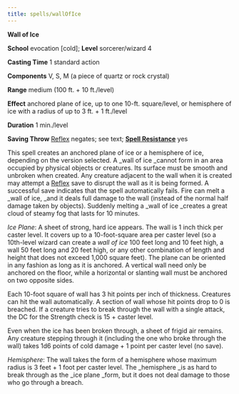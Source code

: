```yaml
---
title: spells/wallOfIce
---
```

 **Wall of Ice**

**School** evocation [cold]; **Level** sorcerer/wizard 4

**Casting Time** 1 standard action

**Components** V, S, M (a piece of quartz or rock crystal)

**Range** medium (100 ft. + 10 ft./level)

**Effect** anchored plane of ice, up to one 10-ft. square/level, or hemisphere of ice with a radius of up to 3 ft. + 1 ft./level

**Duration** 1 min./level

**Saving Throw** [Reflex](../combat.md#_reflex) negates; see text; **[Spell Resistance](../glossary.md#_spell-resistance)** yes

This spell creates an anchored plane of ice or a hemisphere of ice, depending on the version selected. A _wall of ice _cannot form in an area occupied by physical objects or creatures. Its surface must be smooth and unbroken when created. Any creature adjacent to the wall when it is created may attempt a [Reflex](../combat.md#_reflex) save to disrupt the wall as it is being formed. A successful save indicates that the spell automatically fails. Fire can melt a _wall of ice, _and it deals full damage to the wall (instead of the normal half damage taken by objects). Suddenly melting a _wall of ice _creates a great cloud of steamy fog that lasts for 10 minutes.

_Ice Plane_: A sheet of strong, hard ice appears. The wall is 1 inch thick per caster level. It covers up to a 10-foot-square area per caster level (so a 10th-level wizard can create a _wall of ice_ 100 feet long and 10 feet high, a wall 50 feet long and 20 feet high, or any other combination of length and height that does not exceed 1,000 square feet). The plane can be oriented in any fashion as long as it is anchored. A vertical wall need only be anchored on the floor, while a horizontal or slanting wall must be anchored on two opposite sides.

Each 10-foot square of wall has 3 hit points per inch of thickness. Creatures can hit the wall automatically. A section of wall whose hit points drop to 0 is breached. If a creature tries to break through the wall with a single attack, the DC for the Strength check is 15 + caster level.

Even when the ice has been broken through, a sheet of frigid air remains. Any creature stepping through it (including the one who broke through the wall) takes 1d6 points of cold damage + 1 point per caster level (no save).

_Hemisphere_: The wall takes the form of a hemisphere whose maximum radius is 3 feet + 1 foot per caster level. The _hemisphere _is as hard to break through as the _ice plane _form, but it does not deal damage to those who go through a breach.

